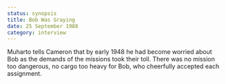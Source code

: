 ```yaml
---
status: synopsis
title: Bob Was Graying
date: 25 September 1988
category: interview
---
```

Muharto tells Cameron that by early 1948 he had become worried about Bob as the demands of the missions took their toll. There was no mission too dangerous, no cargo too heavy for Bob, who cheerfully accepted each assignment. 